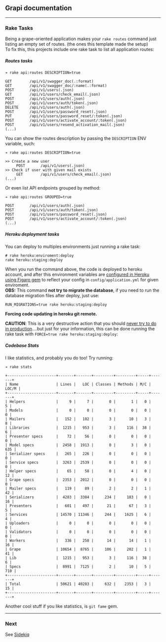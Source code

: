 ## Grapi documentation

---

### Rake Tasks

Being a grape-oriented application makes your `rake routes` command just listing an empty set of routes. (the ones this template made the setup)  
To fix this, this projects include one rake task to list all application routes:

##### Routes tasks

```
➔ rake api:routes DESCRIPTION=true

GET        /api/v1/swagger_doc(.:format)
GET        /api/v1/swagger_doc/:name(.:format)
POST       /api/v1/users(.json)
GET        /api/v1/users/check_email(.json)
POST       /api/v1/users/auth(.json)
POST       /api/v1/users/auth/token(.json)
DELETE     /api/v1/users/auth(.json)
POST       /api/v1/users/password_reset(.json)
PUT        /api/v1/users/password_reset/:token(.json)
POST       /api/v1/users/activate_account/:token(.json)
POST       /api/v1/users/resend_activation_mail(.json)
(...)
```

You can show the routes description by passing the `DESCRIPTION` ENV variable, such: 

```
➔ rake api:routes DESCRIPTION=true

>> Create a new user
     POST       /api/v1/users(.json)
>> Check if user with given mail exists
     GET        /api/v1/users/check_email(.json)
(...)
```

Or even list API endpoints grouped by method:
```
➔ rake api:routes GROUPED=true

POST       /api/v1/users/auth(.json)
POST       /api/v1/users/auth/token(.json)
POST       /api/v1/users/password_reset(.json)
POST       /api/v1/users/activate_account/:token(.json)
(...)
```

##### Heroku deployment tasks

You can deploy to multiples environments just running a rake task:

```
# rake heroku:enviroment:deploy
rake heroku:staging:deploy
```

When you run the command above, the code is deployed to heroku account, and after this environment variables are [configured in Heroku using Figaro gem](https://github.com/laserlemon/figaro#heroku) to reflect your config in `config/application.yml` for given enviroment.  
**OBS:** This command **not try to migrate the database**, if you need to run the database migration files after deploy, just use:

```
RUN_MIGRATIONS=true rake heroku:staging:deploy
```

**Forcing code updating in heroku git remote.**

**CAUTION**: This is a very destructive action that you should [never try to do in production](http://willi.am/blog/2014/08/12/the-dark-side-of-the-force-push/)....but just for your information, this can be done running the rake task with `FORCE=true rake heroku:staging:deploy`:


##### Codebase Stats

I like statistics, and probably you do too! Try running:

```
➔ rake stats

+----------------------+-------+-------+---------+---------+-----+-------+
| Name                 | Lines |   LOC | Classes | Methods | M/C | LOC/M |
+----------------------+-------+-------+---------+---------+-----+-------+
| Helpers              |     9 |     7 |       0 |       1 |   0 |     5 |
| Models               |     0 |     0 |       0 |       0 |   0 |     0 |
| Mailers              |   152 |   102 |       3 |      10 |   3 |     8 |
| Libraries            |  1215 |   953 |       3 |     116 |  38 |     6 |
| Presenter specs      |    72 |    56 |       0 |       0 |   0 |     0 |
| Model specs          |  2458 |  1913 |       0 |       3 |   0 |   635 |
| Serializer specs     |   265 |   226 |       0 |       0 |   0 |     0 |
| Service specs        |  3263 |  2539 |       0 |       0 |   0 |     0 |
| Helper specs         |    65 |    58 |       0 |       4 |   0 |    12 |
| Grape specs          |  2353 |  2012 |       0 |       0 |   0 |     0 |
| Mailer specs         |   119 |    89 |       2 |       2 |   1 |    42 |
| Serializers          |  4283 |  3384 |     234 |     183 |   0 |    16 |
| Presenters           |   601 |   497 |      21 |      67 |   3 |     5 |
| Services             | 14570 | 11346 |     244 |    1625 |   6 |     4 |
| Uploaders            |     0 |     0 |       0 |       0 |   0 |     0 |
| Validators           |     0 |     0 |       0 |       0 |   0 |     0 |
| Workers              |   336 |   258 |      14 |      14 |   1 |    16 |
| Grape                | 10654 |  8765 |     106 |     202 |   1 |    41 |
| Lib                  |  1215 |   953 |       3 |     116 |  38 |     6 |
| Specs                |  8991 |  7125 |       2 |      10 |   5 |   710 |
+----------------------+-------+-------+---------+---------+-----+-------+
| Total                | 50621 | 40283 |     632 |    2353 |   3 |    15 |
+----------------------+-------+-------+---------+---------+-----+-------+

```

Another cool stuff if you like statistics, is `git fame` gem.


---

### Next

See [Sidekiq](./whats_included-sidekiq.md)
